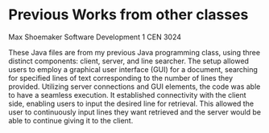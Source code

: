 # Previous Works from other classes
Max Shoemaker Software Development 1 CEN 3024

These Java files are from my previous Java programming class, using three distinct components: client, server, and line searcher. The setup allowed users to employ a graphical user interface (GUI) for a document, searching for specified lines of text corresponding to the number of lines they provided. Utilizing server connections and GUI elements, the code was able to have a seamless execution. It established connectivity with the client side, enabling users to input the desired line for retrieval. This allowed the user to continuously input lines they want retrieved and the server would be able to continue giving it to the client.
